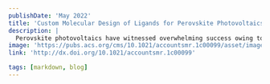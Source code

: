 ```yaml
---
publishDate: 'May 2022'
title: 'Custom Molecular Design of Ligands for Perovskite Photovoltaics'
description: |
  Perovskite photovoltaics have witnessed overwhelming success owing to their high power conversion efficiency, low voltage deficit, sensitive photoelectric response and good operational stability. However, solution-processed, polycrystalline perovskite films inevitably contain a high density of crystallographic defects, such as uncoordinated ions and dangling bonds at the surfaces and grain boundaries, which can result in charge recombination, thus causing energy loss and impaired device performance. These intrinsic imperfections can be remedied through a chemically induced intermarriage between halide perovskites of soft crystallographic nature and judiciously designed exotic ligand molecules. Utilizing rational molecular design of the component moieties, i.e., the core and tail functional groups, the ligand molecules can be endowed with both more comprehensive and salient advantages to further boost device performance, thus setting perovskite photovoltaics on course for a more prosperous future.
image: 'https://pubs.acs.org/cms/10.1021/accountsmr.1c00099/asset/images/medium/mr1c00099_0010.gif'
link: 'http://dx.doi.org/10.1021/accountsmr.1c00099'

tags: [markdown, blog]
---
```

